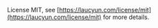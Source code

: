 License MIT, see [https://laucyun.com/license/mit](https://laucyun.com/license/mit) for more details.